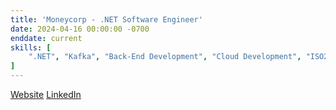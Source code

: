 ```yaml
---
title: 'Moneycorp - .NET Software Engineer'
date: 2024-04-16 00:00:00 -0700
enddate: current
skills: [
    ".NET", "Kafka", "Back-End Development", "Cloud Development", "ISO20022"
]
---
```


<!-- ![](https://media.licdn.com/dms/image/v2/D4E0BAQGDVaXtB-jzew/company-logo_100_100/company-logo_100_100/0/1719822943519/moneycorp_logo?e=1737590400&v=beta&t=Egczau87hEqYRE2lnIgBI55z4iudyg6OWkNJFnYXX8g) -->

[Website](https://www.moneycorp.com/)
[LinkedIn](https://www.linkedin.com/company/moneycorp/)
